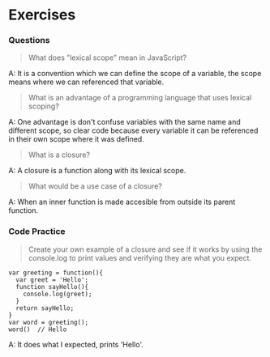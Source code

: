 # Exercises

### Questions

> What does "lexical scope" mean in JavaScript?

A: It is a convention which we can define the scope of a variable, the scope means where we can referenced that variable.

> What is an advantage of a programming language that uses lexical scoping?

A: One advantage is don't confuse variables with the same name and different scope, so clear code because every variable it can be referenced in their own scope where it was defined.

> What is a closure?

A: A closure is a function along with its lexical scope.

> What would be a use case of a closure?

A: When an inner function is made accesible from outside its parent function.

### Code Practice

> Create your own example of a closure and see if it works by using the console.log to print values and verifying they are what you expect.


```
var greeting = function(){
  var greet = 'Hello';
  function sayHello(){
    console.log(greet);
  }
  return sayHello;
}
var word = greeting();
word()  // Hello
```

A: It does what I expected, prints 'Hello'.
